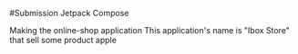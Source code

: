 #Submission Jetpack Compose

Making the online-shop application
This application's name is "Ibox Store" that sell some product apple
